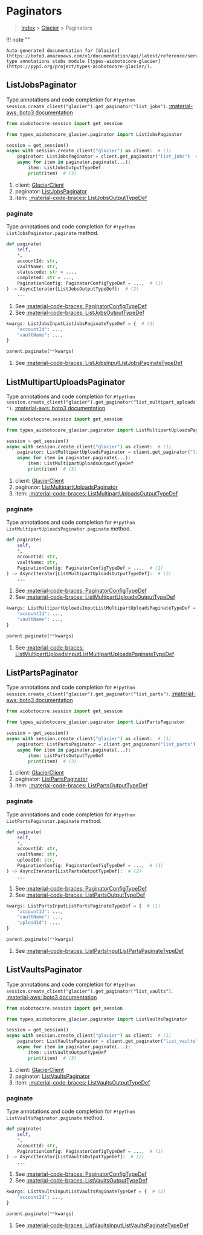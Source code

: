 # Paginators

> [Index](../README.md) > [Glacier](./README.md) > Paginators

!!! note ""

    Auto-generated documentation for [Glacier](https://boto3.amazonaws.com/v1/documentation/api/latest/reference/services/glacier.html#Glacier)
    type annotations stubs module [types-aiobotocore-glacier](https://pypi.org/project/types-aiobotocore-glacier/).

## ListJobsPaginator

Type annotations and code completion for `#!python session.create_client("glacier").get_paginator("list_jobs")`.
[:material-aws: boto3 documentation](https://boto3.amazonaws.com/v1/documentation/api/latest/reference/services/glacier.html#Glacier.Paginator.ListJobs)

```python title="Usage example"
from aiobotocore.session import get_session

from types_aiobotocore_glacier.paginator import ListJobsPaginator

session = get_session()
async with session.create_client("glacier") as client:  # (1)
    paginator: ListJobsPaginator = client.get_paginator("list_jobs")  # (2)
    async for item in paginator.paginate(...):
        item: ListJobsOutputTypeDef
        print(item)  # (3)
```

1. client: [GlacierClient](./client.md)
2. paginator: [ListJobsPaginator](./paginators.md#listjobspaginator)
3. item: [:material-code-braces: ListJobsOutputTypeDef](./type_defs.md#listjobsoutputtypedef) 


### paginate

Type annotations and code completion for `#!python ListJobsPaginator.paginate` method.

```python title="Method definition"
def paginate(
    self,
    *,
    accountId: str,
    vaultName: str,
    statuscode: str = ...,
    completed: str = ...,
    PaginationConfig: PaginatorConfigTypeDef = ...,  # (1)
) -> AsyncIterator[ListJobsOutputTypeDef]:  # (2)
    ...
```

1. See [:material-code-braces: PaginatorConfigTypeDef](./type_defs.md#paginatorconfigtypedef) 
2. See [:material-code-braces: ListJobsOutputTypeDef](./type_defs.md#listjobsoutputtypedef) 


```python title="Usage example with kwargs"
kwargs: ListJobsInputListJobsPaginateTypeDef = {  # (1)
    "accountId": ...,
    "vaultName": ...,
}

parent.paginate(**kwargs)
```

1. See [:material-code-braces: ListJobsInputListJobsPaginateTypeDef](./type_defs.md#listjobsinputlistjobspaginatetypedef) 
## ListMultipartUploadsPaginator

Type annotations and code completion for `#!python session.create_client("glacier").get_paginator("list_multipart_uploads")`.
[:material-aws: boto3 documentation](https://boto3.amazonaws.com/v1/documentation/api/latest/reference/services/glacier.html#Glacier.Paginator.ListMultipartUploads)

```python title="Usage example"
from aiobotocore.session import get_session

from types_aiobotocore_glacier.paginator import ListMultipartUploadsPaginator

session = get_session()
async with session.create_client("glacier") as client:  # (1)
    paginator: ListMultipartUploadsPaginator = client.get_paginator("list_multipart_uploads")  # (2)
    async for item in paginator.paginate(...):
        item: ListMultipartUploadsOutputTypeDef
        print(item)  # (3)
```

1. client: [GlacierClient](./client.md)
2. paginator: [ListMultipartUploadsPaginator](./paginators.md#listmultipartuploadspaginator)
3. item: [:material-code-braces: ListMultipartUploadsOutputTypeDef](./type_defs.md#listmultipartuploadsoutputtypedef) 


### paginate

Type annotations and code completion for `#!python ListMultipartUploadsPaginator.paginate` method.

```python title="Method definition"
def paginate(
    self,
    *,
    accountId: str,
    vaultName: str,
    PaginationConfig: PaginatorConfigTypeDef = ...,  # (1)
) -> AsyncIterator[ListMultipartUploadsOutputTypeDef]:  # (2)
    ...
```

1. See [:material-code-braces: PaginatorConfigTypeDef](./type_defs.md#paginatorconfigtypedef) 
2. See [:material-code-braces: ListMultipartUploadsOutputTypeDef](./type_defs.md#listmultipartuploadsoutputtypedef) 


```python title="Usage example with kwargs"
kwargs: ListMultipartUploadsInputListMultipartUploadsPaginateTypeDef = {  # (1)
    "accountId": ...,
    "vaultName": ...,
}

parent.paginate(**kwargs)
```

1. See [:material-code-braces: ListMultipartUploadsInputListMultipartUploadsPaginateTypeDef](./type_defs.md#listmultipartuploadsinputlistmultipartuploadspaginatetypedef) 
## ListPartsPaginator

Type annotations and code completion for `#!python session.create_client("glacier").get_paginator("list_parts")`.
[:material-aws: boto3 documentation](https://boto3.amazonaws.com/v1/documentation/api/latest/reference/services/glacier.html#Glacier.Paginator.ListParts)

```python title="Usage example"
from aiobotocore.session import get_session

from types_aiobotocore_glacier.paginator import ListPartsPaginator

session = get_session()
async with session.create_client("glacier") as client:  # (1)
    paginator: ListPartsPaginator = client.get_paginator("list_parts")  # (2)
    async for item in paginator.paginate(...):
        item: ListPartsOutputTypeDef
        print(item)  # (3)
```

1. client: [GlacierClient](./client.md)
2. paginator: [ListPartsPaginator](./paginators.md#listpartspaginator)
3. item: [:material-code-braces: ListPartsOutputTypeDef](./type_defs.md#listpartsoutputtypedef) 


### paginate

Type annotations and code completion for `#!python ListPartsPaginator.paginate` method.

```python title="Method definition"
def paginate(
    self,
    *,
    accountId: str,
    vaultName: str,
    uploadId: str,
    PaginationConfig: PaginatorConfigTypeDef = ...,  # (1)
) -> AsyncIterator[ListPartsOutputTypeDef]:  # (2)
    ...
```

1. See [:material-code-braces: PaginatorConfigTypeDef](./type_defs.md#paginatorconfigtypedef) 
2. See [:material-code-braces: ListPartsOutputTypeDef](./type_defs.md#listpartsoutputtypedef) 


```python title="Usage example with kwargs"
kwargs: ListPartsInputListPartsPaginateTypeDef = {  # (1)
    "accountId": ...,
    "vaultName": ...,
    "uploadId": ...,
}

parent.paginate(**kwargs)
```

1. See [:material-code-braces: ListPartsInputListPartsPaginateTypeDef](./type_defs.md#listpartsinputlistpartspaginatetypedef) 
## ListVaultsPaginator

Type annotations and code completion for `#!python session.create_client("glacier").get_paginator("list_vaults")`.
[:material-aws: boto3 documentation](https://boto3.amazonaws.com/v1/documentation/api/latest/reference/services/glacier.html#Glacier.Paginator.ListVaults)

```python title="Usage example"
from aiobotocore.session import get_session

from types_aiobotocore_glacier.paginator import ListVaultsPaginator

session = get_session()
async with session.create_client("glacier") as client:  # (1)
    paginator: ListVaultsPaginator = client.get_paginator("list_vaults")  # (2)
    async for item in paginator.paginate(...):
        item: ListVaultsOutputTypeDef
        print(item)  # (3)
```

1. client: [GlacierClient](./client.md)
2. paginator: [ListVaultsPaginator](./paginators.md#listvaultspaginator)
3. item: [:material-code-braces: ListVaultsOutputTypeDef](./type_defs.md#listvaultsoutputtypedef) 


### paginate

Type annotations and code completion for `#!python ListVaultsPaginator.paginate` method.

```python title="Method definition"
def paginate(
    self,
    *,
    accountId: str,
    PaginationConfig: PaginatorConfigTypeDef = ...,  # (1)
) -> AsyncIterator[ListVaultsOutputTypeDef]:  # (2)
    ...
```

1. See [:material-code-braces: PaginatorConfigTypeDef](./type_defs.md#paginatorconfigtypedef) 
2. See [:material-code-braces: ListVaultsOutputTypeDef](./type_defs.md#listvaultsoutputtypedef) 


```python title="Usage example with kwargs"
kwargs: ListVaultsInputListVaultsPaginateTypeDef = {  # (1)
    "accountId": ...,
}

parent.paginate(**kwargs)
```

1. See [:material-code-braces: ListVaultsInputListVaultsPaginateTypeDef](./type_defs.md#listvaultsinputlistvaultspaginatetypedef) 
